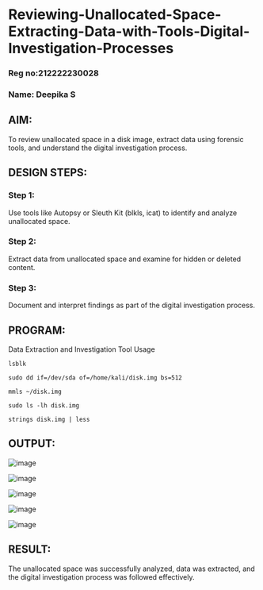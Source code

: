 # Reviewing-Unallocated-Space-Extracting-Data-with-Tools-Digital-Investigation-Processes
### Reg no:212222230028
### Name: Deepika S
## AIM:
To review unallocated space in a disk image, extract data using forensic tools, and understand the digital investigation process.

## DESIGN STEPS:
### Step 1:
Use tools like Autopsy or Sleuth Kit (blkls, icat) to identify and analyze unallocated space.

### Step 2:
Extract data from unallocated space and examine for hidden or deleted content.

### Step 3:
Document and interpret findings as part of the digital investigation process.

## PROGRAM:
Data Extraction and Investigation Tool Usage

```
lsblk
```
````
sudo dd if=/dev/sda of=/home/kali/disk.img bs=512
````
```
mmls ~/disk.img
```
```
sudo ls -lh disk.img
```
```
strings disk.img | less
```


## OUTPUT:
![image](https://github.com/user-attachments/assets/28a1ec86-1e18-4043-ae1f-82a1493d1a70)

![image](https://github.com/user-attachments/assets/d53af4b0-1ead-4fee-b0b6-b6355ac8f946)

![image](https://github.com/user-attachments/assets/c5ca0ddd-1bf6-4227-bcef-d2334ee61e7f)

![image](https://github.com/user-attachments/assets/09629f7c-88c7-464a-8ed2-145bf6345d6e)

![image](https://github.com/user-attachments/assets/6de06d3b-837c-44e6-94a0-8e3c3ecc618a)


## RESULT:
The unallocated space was successfully analyzed, data was extracted, and the digital investigation process was followed effectively.

